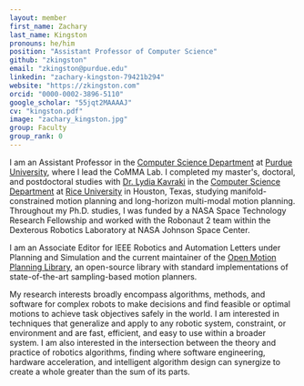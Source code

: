 ```yaml
---
layout: member
first_name: Zachary
last_name: Kingston
pronouns: he/him
position: "Assistant Professor of Computer Science"
github: "zkingston"
email: "zkingston@purdue.edu"
linkedin: "zachary-kingston-79421b294"
website: "https://zkingston.com"
orcid: "0000-0002-3896-5110"
google_scholar: "55jqt2MAAAAJ"
cv: "kingston.pdf"
image: "zachary_kingston.jpg"
group: Faculty
group_rank: 0
---
```


I am an Assistant Professor in the [Computer Science Department](https://www.cs.purdue.edu/) at [Purdue University](https://www.purdue.edu/), where I lead the CoMMA Lab.
I completed my master's, doctoral, and postdoctoral studies with [Dr. Lydia Kavraki](https://kavrakilab.org/) in the [Computer Science Department](https://cs.rice.edu/) at [Rice University](https://www.rice.edu/) in Houston, Texas, studying manifold-constrained motion planning and long-horizon multi-modal motion planning.
Throughout my Ph.D. studies, I was funded by a NASA Space Technology Research Fellowship and worked with the Robonaut 2 team within the Dexterous Robotics Laboratory at NASA Johnson Space Center.

I am an Associate Editor for IEEE Robotics and Automation Letters under Planning and Simulation and the current maintainer of the [Open Motion Planning Library](https://ompl.kavrakilab.org/), an open-source library with standard implementations of state-of-the-art sampling-based motion planners.

My research interests broadly encompass algorithms, methods, and software for complex robots to make decisions and find feasible or optimal motions to achieve task objectives safely in the world.
I am interested in techniques that generalize and apply to any robotic system, constraint, or environment and are fast, efficient, and easy to use within a broader system.
I am also interested in the intersection between the theory and practice of robotics algorithms, finding where software engineering, hardware acceleration, and intelligent algorithm design can synergize to create a whole greater than the sum of its parts.
